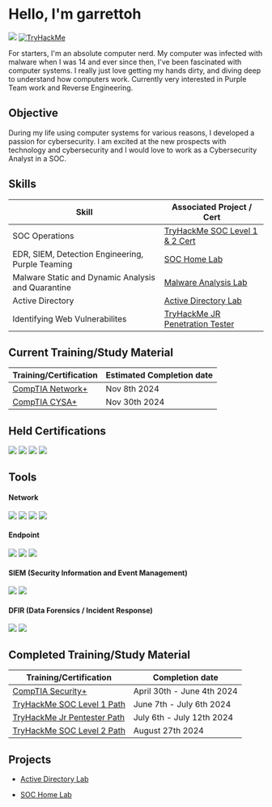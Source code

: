 # Hello, I'm garrettoh <a href="https://tryhackme.com/p/garrettoh">
<a href="https://www.linkedin.com/in/garrett-raese-710baa2b1/"><img src="https://img.shields.io/badge/-LinkedIn-0072b1?&style=for-the-badge&logo=linkedin&logoColor=white" /></a>
<a href="https://tryhackme.com/p/garrettoh"><img src="https://tryhackme-badges.s3.amazonaws.com/garrettoh.png" alt="TryHackMe"></a>



For starters, I'm an absolute computer nerd. My computer was infected with malware when I was 14 and ever since then, I've been fascinated with computer systems. I really just love getting my hands dirty, and diving deep to understand how computers work. Currently very interested in Purple Team work and Reverse Engineering. 

## Objective
During my life using computer systems for various reasons, I developed a passion for cybersecurity. I am excited at the new prospects with technology and cybersecurity and I would love to work as a Cybersecurity Analyst in a SOC.

## Skills

| Skill                                         | Associated Project / Cert         |
|-----------------------------------------------|----------------------------|
|SOC Operations|<a href="https://tryhackme-certificates.s3-eu-west-1.amazonaws.com/THM-KB43T7I3UD.png"> TryHackMe SOC Level 1 & 2 Cert  </a>                                                          |
| EDR, SIEM, Detection Engineering, Purple Teaming | <a href="https://github.com/garrettoh/SOCLab">SOC Home Lab</a>|
| Malware Static and Dynamic Analysis and Quarantine          | <a href="https://github.com/garrettoh/MalwareAnalysisLab">Malware Analysis Lab</a>|
| Active Directory         | <a href="https://github.com/garrettoh/Active-Directory-Lab">Active Directory Lab</a>|
| Identifying Web Vulnerabilites | <a href="https://tryhackme-certificates.s3-eu-west-1.amazonaws.com/THM-KB43T7I3UD.png">TryHackMe JR Penetration Tester</a>|

## Current Training/Study Material

| Training/Certification                                         | Estimated Completion date        |
|-----------------------------------------------|----------------------------|
|<a href="https://www.comptia.org/certifications/network"> CompTIA Network+ </a>        | Nov 8th 2024|
|<a href="https://www.securityblue.team/why-btl1/"> CompTIA CYSA+</a>| Nov 30th 2024|

## Held Certifications
<div>
<img src="https://img.shields.io/badge/-Security%2B-9B9B7D?&style=for-the-badge&logo=CompTIA&logoColor=white" />
<a href="https://tryhackme-certificates.s3-eu-west-1.amazonaws.com/THM-IOKJYJAAER.png"><img src="https://img.shields.io/badge/-SOC_Level_1-9B9B7D?&style=for-the-badge&logo=TryHackMe&logoColor=white" /></a>
  <a href="https://tryhackme-certificates.s3-eu-west-1.amazonaws.com/THM-WMPXQKBCZV.png"><img src="https://img.shields.io/badge/-SOC_Level_2-9B9B7D?&style=for-the-badge&logo=TryHackMe&logoColor=white" /></a>
  <a href="https://tryhackme-certificates.s3-eu-west-1.amazonaws.com/THM-KB43T7I3UD.png"><img src="https://img.shields.io/badge/-JR_Penetration_Tester-9B9B7D?&style=for-the-badge&logo=TryHackMe&logoColor=white" /></a>





</div>

## Tools

#### Network
<div>
<img src="https://img.shields.io/badge/-Wireshark-003366?&style=for-the-badge&logo=Wireshark&logoColor=white" />
<img src="https://img.shields.io/badge/-TShark-003366?&style=for-the-badge&logo=Wireshark&logoColor=white" />
<img src="https://img.shields.io/badge/-Snort-003366?&style=for-the-badge&logo=Snort&logoColor=white" />
<img src="https://img.shields.io/badge/-Zeek-003366?&style=for-the-badge&logo=Zeek&logoColor=white" />

</div>

#### Endpoint
<div>
<img src="https://img.shields.io/badge/-Sys_Internals_Suite-9B9B7D?&style=for-the-badge&logo=Microsoft&logoColor=white" />
<img src="https://img.shields.io/badge/-Wazuh-9B9B7D?&style=for-the-badge&logo=Wazuh&logoColor=white" />
<img src="https://img.shields.io/badge/-LimaCharlie_EDR-9B9B7D?&style=for-the-badge&logo=LimaCharlie&logoColor=white" />



</div>

#### SIEM (Security Information and Event Management)
<div>
<img src="https://img.shields.io/badge/-Splunk-003366?&style=for-the-badge&logo=Splunk&logoColor=white" />
<img src="https://img.shields.io/badge/-Elastic-003366?&style=for-the-badge&logo=Elastic&logoColor=white" />



</div>

#### DFIR (Data Forensics / Incident Response)
<div>
<img src="https://img.shields.io/badge/-Autopsy-9B9B7D?&style=for-the-badge&logo=Autopsy&logoColor=white" />
<img src="https://img.shields.io/badge/-Velociraptor-9B9B7D?&style=for-the-badge&logo=Velociraptor&logoColor=white" />


</div>

## Completed Training/Study Material

| Training/Certification                                         | Completion date        |
|-----------------------------------------------|----------------------------|
|<a href="https://www.comptia.org/certifications/security"> CompTIA Security+  </a>       | April 30th - June 4th 2024|
|<a href="https://tryhackme-certificates.s3-eu-west-1.amazonaws.com/THM-IOKJYJAAER.png"> TryHackMe SOC Level 1 Path  </a>       | June 7th - July 6th 2024|
|<a href="https://tryhackme-certificates.s3-eu-west-1.amazonaws.com/THM-KB43T7I3UD.png"> TryHackMe Jr Pentester Path  </a>       | July 6th - July 12th 2024|
|<a href="https://tryhackme.com/path/outline/soclevel2"> TryHackMe SOC Level 2 Path </a>| August 27th 2024|



## Projects
-  <a href="https://github.com/garrettoh/Active-Directory-Lab">Active Directory Lab</a>

- <a href="https://github.com/garrettoh/SOCLab">SOC Home Lab </a>

<!-- - <a href="https://github.com/garrettoh/MalwareAnalysisLab"> Malware Static and Dynamic Analysis </a>-->

<!--- <a href="https://github.com/garrettoh/NetworkAnalysisLab">Network Security and Simulated traffic analysis </a> -->

